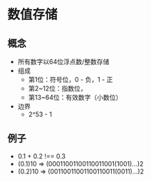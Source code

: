 # 数值存储

## 概念
  - 所有数字以64位浮点数/整数存储
  - 组成
    - 第1位：符号位，0 - 负，1 - 正
    - 第2~12位：指数位，
    - 第13~64位：有效数字（小数位）
  - 边界
    - 2^53 - 1

## 例子
  - 0.1 + 0.2 !== 0.3
  - (0.1)10 => (00011001100110011001(1001)...)2
  - (0.2)10 => (00110011001100110011(0011)...)2